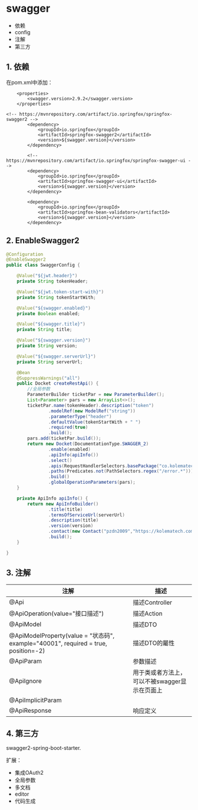# swagger

* 依赖
* config
* 注解
* 第三方

## 1. 依赖

在pom.xml中添加：

```markup
    <properties>
        <swagger.version>2.9.2</swagger.version>
    </properties>
    
<!-- https://mvnrepository.com/artifact/io.springfox/springfox-swagger2 -->
        <dependency>
            <groupId>io.springfox</groupId>
            <artifactId>springfox-swagger2</artifactId>
            <version>${swagger.version}</version>
        </dependency>

        <!-- https://mvnrepository.com/artifact/io.springfox/springfox-swagger-ui -->
        <dependency>
            <groupId>io.springfox</groupId>
            <artifactId>springfox-swagger-ui</artifactId>
            <version>${swagger.version}</version>
        </dependency>

        <dependency>
            <groupId>io.springfox</groupId>
            <artifactId>springfox-bean-validators</artifactId>
            <version>${swagger.version}</version>
        </dependency>
```

## 2. EnableSwagger2

```java
@Configuration
@EnableSwagger2
public class SwaggerConfig {

    @Value("${jwt.header}")
    private String tokenHeader;

    @Value("${jwt.token-start-with}")
    private String tokenStartWith;

    @Value("${swagger.enabled}")
    private Boolean enabled;

    @Value("${swagger.title}")
    private String title;

    @Value("${swagger.version}")
    private String version;

    @Value("${swagger.serverUrl}")
    private String serverUrl;

    @Bean
    @SuppressWarnings("all")
    public Docket createRestApi() {
        //全局参数
        ParameterBuilder ticketPar = new ParameterBuilder();
        List<Parameter> pars = new ArrayList<>();
        ticketPar.name(tokenHeader).description("token")
                .modelRef(new ModelRef("string"))
                .parameterType("header")
                .defaultValue(tokenStartWith + " ")
                .required(true)
                .build();
        pars.add(ticketPar.build());
        return new Docket(DocumentationType.SWAGGER_2)
                .enable(enabled)
                .apiInfo(apiInfo())
                .select()
                .apis(RequestHandlerSelectors.basePackage("co.kolematech.modules"))
                .paths(Predicates.not(PathSelectors.regex("/error.*")))
                .build()
                .globalOperationParameters(pars);
    }

    private ApiInfo apiInfo() {
        return new ApiInfoBuilder()
                .title(title)
                .termsOfServiceUrl(serverUrl)
                .description(title)
                .version(version)
                .contact(new Contact("pzdn2009","https://kolematech.com","1050244110@qq.com"))
                .build();
    }

}
```

## 3. 注解

注解|描述
--|--
@Api|描述Controller
@ApiOperation(value="接口描述")|描述Action
@ApiModel|描述DTO
@ApiModelProperty(value = "状态码", example="40001", required = true, position=-2)|描述DTO的屬性
@ApiParam|参数描述
@ApiIgnore|用于类或者方法上，可以不被swagger显示在页面上 
@ApiImplicitParam|
@ApiResponse|响应定义

## 4. 第三方

swagger2-spring-boot-starter.

扩展：
* 集成OAuth2
* 全局参数
* 多文档
* editor
* 代码生成
